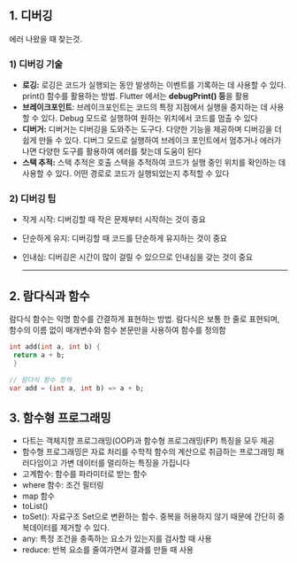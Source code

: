 ## 1. 디버깅

에러 나왔을 때 찾는것.

### 1) 디버깅 기술

- **로깅:** 로깅은 코드가 실행되는 동안 발생하는 이벤트를 기록하는 데 사용할 수 있다.
print() 함수를 활용하는 방법. Flutter 에서는 **debugPrint() 등**을 활용
- **브레이크포인트**: 브레이크포인트는 코드의 특정 지점에서 실행을 중지하는 데 사용할 수 있다.
Debug 모드로 실행하여 원하는 위치에서 코드를 멈출 수 있다
- **디버거:** 디버거는 디버깅을 도와주는 도구다. 다양한 기능을 제공하며 디버깅을 더 쉽게 만들 수 있다. 디버그 모드로 실행하여 브레이크 포인트에서 멈추거나 에러가 나면 다양한 도구를 활용하여 에러를 찾는데 도움이 된다
- **스택 추적:** 스택 추적은 호출 스택을 추적하여 코드가 실행 중인 위치를 확인하는 데 사용할 수 있다. 어떤 경로로 코드가 실행되었는지 추적할 수 있다

### 2) 디버깅 팁

- 작게 시작: 디버깅할 때 작은 문제부터 시작하는 것이 중요
- 단순하게 유지: 디버깅할 때 코드를 단순하게 유지하는 것이 중요
- 인내심: 디버깅은 시간이 많이 걸릴 수 있으므로 인내심을 갖는 것이 중요
    
    
    ---
    
## 2. 람다식과 함수
    
람다식 함수는 익명 함수를 간결하게 표현하는 방법. 람다식은 보통 한 줄로 표현되며, 함수의 이름 없이 매개변수와 함수 본문만을 사용하여 함수를 정의함
    
 ```dart
 int add(int a, int b) {
  return a + b;
  }
    
// 람다식 함수 정의
 var add = (int a, int b) => a + b;
  ```



## 3. 함수형 프로그래밍

- 다트는 객체지향 프로그래밍(OOP)과 함수형 프로그래밍(FP) 특징을 모두 제공
- 함수형 프로그래밍은 자료 처리를 수학적 함수의 계산으로 취급하는 프로그래밍 패러다임이고 가변 데이터를 멀리하는 특징을 가집니다
- 고계함수: 함수를 파라미터로 받는 함수
- where 함수: 조건 필터링
- map 함수
- toList()
- toSet(): 자료구조 Set으로 변환하는 함수. 중복을 허용하지 않기 때문에 간단히 중복데이터를 제거할 수 있다.
- any: 특정 조건을 충족하는 요소가 있는지를 검사할 때 사용
- reduce: 반복 요소를 줄여가면서 결과를 만들 때 사용
